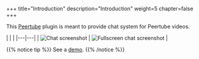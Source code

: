 +++ title="Introduction" description="Introduction" weight=5 chapter=false
+++

This [Peertube](https://joinpeertube.org/) plugin is meant to provide chat
system for Peertube videos.

| | | |---|---| | ![Chat
screenshot](/peertube-plugin-livechat/images/chat.png?classes=shadow,border&height=200px)
| ![Fullscreen chat
screenshot](/peertube-plugin-livechat/images/fullscreen.png?classes=shadow,border&height=200px)
|

{{% notice tip %}} See a
[demo](https://www.yiny.org/w/399a8d13-d4cf-4ef2-b843-98530a8ccbae).  {{%
/notice %}}
